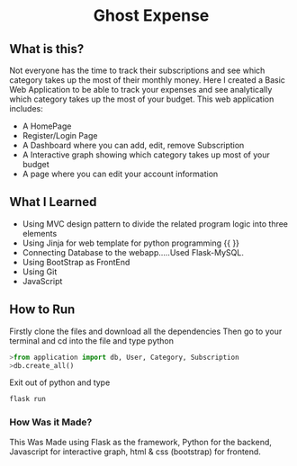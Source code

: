 <h1 align="center">Ghost Expense</h1>

## What is this?
Not everyone has the time to track their subscriptions and see which category takes up the most of their monthly money. Here I created a Basic Web Application to be able to track your expenses and see analytically which category takes up the most of your budget.
This web application includes:
- A HomePage
- Register/Login Page
- A Dashboard where you can add, edit, remove Subscription
- A Interactive graph showing which category takes up most of your budget
- A page where you can edit your account information

## What I Learned
* Using MVC design pattern to divide the related program logic into three elements
* Using Jinja for web template for python programming {{ }}
* Connecting Database to the webapp.....Used Flask-MySQL.
* Using BootStrap as FrontEnd
* Using Git
* JavaScript

## How to Run
Firstly clone the files and download all the dependencies
Then go to your terminal and cd into the file and type python
```python
>from application import db, User, Category, Subscription
>db.create_all()
```
Exit out of python and type
```python
flask run
```
### How Was it Made?
This Was Made using Flask as the framework, Python for the backend, Javascript for interactive graph, html & css (bootstrap) for frontend. 

